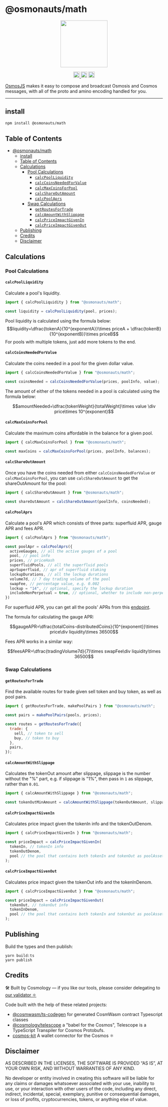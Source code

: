 # @osmonauts/math

<p align="center">
  <a href="https://github.com/osmosis-labs/osmojs">
    <img width="150" src="https://user-images.githubusercontent.com/545047/195456198-c35bf731-255e-42b6-833b-e76df553eec8.svg">
  </a>
</p>

<p align="center" width="100%">
  <a href="https://github.com/osmosis-labs/osmojs/actions/workflows/run-tests.yaml">
    <img height="20" src="https://github.com/osmosis-labs/osmojs/actions/workflows/run-tests.yaml/badge.svg" />
  </a>
   <a href="https://github.com/osmosis-labs/osmojs/blob/main/LICENSE"><img height="20" src="https://img.shields.io/badge/license-MIT-blue.svg"></a>
   <a href="https://www.npmjs.com/package/osmojs"><img height="20" src="https://img.shields.io/github/package-json/v/osmosis-labs/osmojs?filename=packages%2Fosmojs%2Fpackage.json"></a>
</p>

[OsmosJS](https://github.com/osmosis-labs/osmojs) makes it easy to compose and broadcast Osmosis and Cosmos messages, with all of the proto and amino encoding handled for you.

---

## install

```sh
npm install @osmonauts/math
```

## Table of Contents

- [@osmonauts/math](#osmonautsmath)
  - [install](#install)
  - [Table of Contents](#table-of-contents)
  - [Calculations](#calculations)
    - [Pool Calculations](#pool-calculations)
      - [`calcPoolLiquidity`](#calcpoolliquidity)
      - [`calcCoinsNeededForValue`](#calccoinsneededforvalue)
      - [`calcMaxCoinsForPool`](#calcmaxcoinsforpool)
      - [`calcShareOutAmount`](#calcshareoutamount)
      - [`calcPoolAprs`](#calcpoolaprs)
    - [Swap Calculations](#swap-calculations)
      - [`getRoutesForTrade`](#getroutesfortrade)
      - [`calcAmountWithSlippage`](#calcamountwithslippage)
      - [`calcPriceImpactGivenIn`](#calcpriceimpactgivenin)
      - [`calcPriceImpactGivenOut`](#calcpriceimpactgivenout)
  - [Publishing](#publishing)
  - [Credits](#credits)
  - [Disclaimer](#disclaimer)

## Calculations

### Pool Calculations

#### `calcPoolLiquidity`

Calculate a pool's liquidity.

```js
import { calcPoolLiquidity } from "@osmonauts/math";

const liquidity = calcPoolLiquidity(pool, prices);
```

Pool liquidity is calculated using the formula below:
$$liquidity=\dfrac{tokenA}{10^{exponentA}}\times priceA + \dfrac{tokenB}{10^{exponentB}}\times priceB$$
For pools with multiple tokens, just add more tokens to the end.

#### `calcCoinsNeededForValue`

Calculate the coins needed in a pool for the given dollar value.

```js
import { calcCoinsNeededForValue } from "@osmonauts/math";

const coinsNeeded = calcCoinsNeededForValue(prices, poolInfo, value);
```

The amount of either of the tokens needed in a pool is calculated using the formula below:

$$amountNeeded=\dfrac{tokenWeight}{totalWeight}\times value \div price\times 10^{exponent}$$

#### `calcMaxCoinsForPool`

Calculate the maximum coins affordable in the balance for a given pool.

```js
import { calcMaxCoinsForPool } from "@osmonauts/math";

const maxCoins = calcMaxCoinsForPool(prices, poolInfo, balances);
```

#### `calcShareOutAmount`

Once you have the coins needed from either `calcCoinsNeededForValue` or `calcMaxCoinsForPool`, you can use `calcShareOutAmount` to get the shareOutAmount for the pool:

```js
import { calcShareOutAmount } from "@osmonauts/math";

const shareOutAmount = calcShareOutAmount(poolInfo, coinsNeeded);
```

#### `calcPoolAprs`

Calculate a pool's APR which consists of three parts: superfluid APR, gauge APR and fees APR.

```js
import { calcPoolAprs } from "@osmonauts/math";

const poolApr = calcPoolAprs({
  activeGauges, // all the active gauges of a pool
  pool, // pool info
  prices, // priceHash
  superfluidPools, // all the superfluid pools
  aprSuperfluid, // apr of superfluid staking
  lockupDurations, // all the lockup durations
  volume7d, // 7 day trading volume of the pool
  swapFee, // percentage value, e.g. 0.002
  lockup = "14", // optional, specify the lockup duration
  includeNonPerpetual = true, // optional, whether to include non-perpetual gauges
})
```

For superfluid APR, you can get all the pools' APRs from this [endpoint](https://api-osmosis.imperator.co/apr/v2/all).

The formula for calculating the gauge APR:

$$gaugeAPR=\dfrac{totalCoins-distributedCoins}{10^{exponent}}\times price\div liquidity\times 36500$$

Fees APR works in a similar way:

$$feesAPR=\dfrac{tradingVolume7d}{7}\times swapFee\div liquidity\times 36500$$

### Swap Calculations

#### `getRoutesForTrade`

Find the available routes for trade given sell token and buy token, as well as pool pairs.

```js
import { getRoutesForTrade, makePoolPairs } from "@osmonauts/math";

const pairs = makePoolPairs(pools, prices);

const routes = getRoutesForTrade({
  trade: {
    sell, // token to sell
    buy, // token to buy
  },
  pairs,
});
```

#### `calcAmountWithSlippage`

Calculates the tokenOut amount after slippage, slippage is the number without the "%" part, e.g. if slippage is "1%", then pass in `1` as slippage, rather than `0.01`.

```js
import { calcAmountWithSlippage } from "@osmonauts/math";

const tokenOutMinAmount = calcAmountWithSlippage(tokenOutAmount, slippage);
```

#### `calcPriceImpactGivenIn`

Calculates price impact given the tokenIn info and the tokenOutDenom.

```js
import { calcPriceImpactGivenIn } from "@osmonauts/math";

const priceImpact = calcPriceImpactGivenIn(
  tokenIn, // tokenIn info
  tokenOutDenom,
  pool // the pool that contains both tokenIn and tokenOut as poolAssets
);
```

#### `calcPriceImpactGivenOut`

Calculates price impact given the tokenOut info and the tokenInDenom.

```js
import { calcPriceImpactGivenOut } from "@osmonauts/math";

const priceImpact = calcPriceImpactGivenOut(
  tokenOut, // tokenOut info
  tokenInDenom,
  pool // the pool that contains both tokenIn and tokenOut as poolAssets
);
```

## Publishing

Build the types and then publish:

```
yarn build:ts
yarn publish
```

## Credits

🛠 Built by Cosmology — if you like our tools, please consider delegating to [our validator ⚛️](https://cosmology.zone/validator)

Code built with the help of these related projects:

- [@cosmwasm/ts-codegen](https://github.com/CosmWasm/ts-codegen) for generated CosmWasm contract Typescript classes
- [@cosmology/telescope](https://github.com/cosmology-tech/telescope) a "babel for the Cosmos", Telescope is a TypeScript Transpiler for Cosmos Protobufs.
- [cosmos-kit](https://github.com/cosmology-tech/cosmos-kit) A wallet connector for the Cosmos ⚛️

## Disclaimer

AS DESCRIBED IN THE LICENSES, THE SOFTWARE IS PROVIDED “AS IS”, AT YOUR OWN RISK, AND WITHOUT WARRANTIES OF ANY KIND.

No developer or entity involved in creating this software will be liable for any claims or damages whatsoever associated with your use, inability to use, or your interaction with other users of the code, including any direct, indirect, incidental, special, exemplary, punitive or consequential damages, or loss of profits, cryptocurrencies, tokens, or anything else of value.
